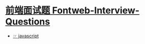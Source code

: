 # [前端面试题 Fontweb-Interview-Questions](https://github.com/staven630/Fontweb-Interview-Questions)

- [☞ javascript](https://github.com/staven630/Fontweb-Interview-Questions/tree/master/javascript)
